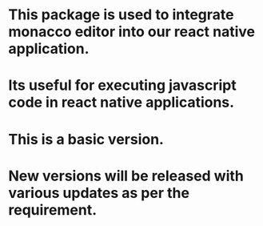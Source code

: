 # This package is used to integrate monacco editor into our react native application.
# Its useful for executing javascript code in react native applications.
# This is a basic version.
# New versions will be released with various updates as per the requirement.